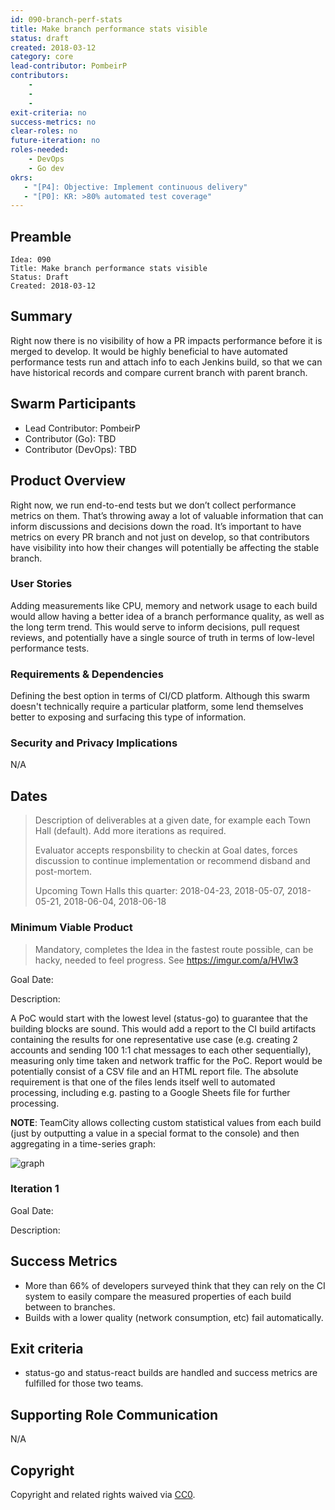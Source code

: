 ```yaml
---
id: 090-branch-perf-stats
title: Make branch performance stats visible
status: draft
created: 2018-03-12
category: core
lead-contributor: PombeirP
contributors:
    -
    -
    -
exit-criteria: no
success-metrics: no
clear-roles: no
future-iteration: no
roles-needed:
    - DevOps
    - Go dev
okrs:
   - "[P4]: Objective: Implement continuous delivery"
   - "[P0]: KR: >80% automated test coverage"
---
```


## Preamble

    Idea: 090
    Title: Make branch performance stats visible
    Status: Draft
    Created: 2018-03-12

## Summary

Right now there is no visibility of how a PR impacts performance before it is merged to develop. It would be highly beneficial to have automated performance tests run and attach info to each Jenkins build, so that we can have historical records and compare current branch with parent branch.

## Swarm Participants

- Lead Contributor: PombeirP
- Contributor (Go): TBD
- Contributor (DevOps): TBD

## Product Overview

Right now, we run end-to-end tests but we don’t collect performance metrics on them. That’s throwing away a lot of valuable information that can inform discussions and decisions down the road. It’s important to have metrics on every PR branch and not just on develop, so that contributors have visibility into how their changes will potentially be affecting the stable branch.

### User Stories

Adding measurements like CPU, memory and network usage to each build would allow having a better idea of a branch performance quality, as well as the long term trend. This would serve to inform decisions, pull request reviews, and potentially have a single source of truth in terms of low-level performance tests.

### Requirements & Dependencies

Defining the best option in terms of CI/CD platform. Although this swarm doesn't technically require a particular platform, some lend themselves better to exposing and surfacing this type of information.

### Security and Privacy Implications

N/A

## Dates

> Description of deliverables at a given date, for example each Town Hall (default).
> Add more iterations as required.
>
> Evaluator accepts responsbility to checkin at Goal dates, forces discussion to
> continue implementation or recommend disband and post-mortem.
>
> Upcoming Town Halls this quarter:
> 2018-04-23, 2018-05-07, 2018-05-21, 2018-06-04, 2018-06-18

### Minimum Viable Product

> Mandatory, completes the Idea in the fastest route possible, can be hacky,
> needed to feel progress. See https://imgur.com/a/HVlw3

Goal Date:

Description:

A PoC would start with the lowest level (status-go) to guarantee that the building blocks are sound. This would add a report to the CI build artifacts containing the results for one representative use case (e.g. creating 2 accounts and sending 100 1:1 chat messages to each other sequentially), measuring only time taken and network traffic for the PoC. Report would be potentially consist of a CSV file and an HTML report file. The absolute requirement is that one of the files lends itself well to automated processing, including e.g. pasting to a Google Sheets file for further processing.

**NOTE**: TeamCity allows collecting custom statistical values from each build (just by outputting a value in a special format to the console) and then aggregating in a time-series graph:

![graph](https://user-images.githubusercontent.com/138074/37280336-c04ad1c6-25ed-11e8-8064-1dd4a01c4882.png)

### Iteration 1

Goal Date:

Description:

## Success Metrics

- More than 66% of developers surveyed think that they can rely on the CI system to easily compare the measured properties of each build between to branches.
- Builds with a lower quality (network consumption, etc) fail automatically.

## Exit criteria

- status-go and status-react builds are handled and success metrics are fulfilled for those two teams.

## Supporting Role Communication

N/A

## Copyright

Copyright and related rights waived
via [CC0](https://creativecommons.org/publicdomain/zero/1.0/).
